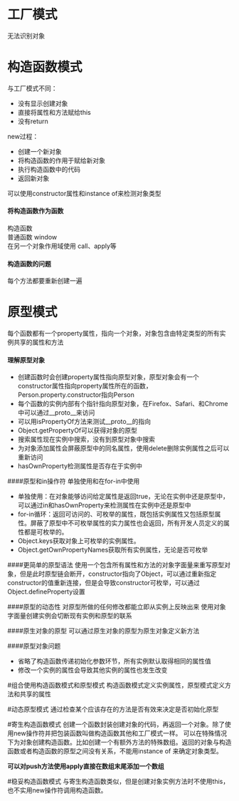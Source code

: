 # 工厂模式

无法识别对象

# 构造函数模式

与工厂模式不同：

* 没有显示创建对象
* 直接将属性和方法赋给this
* 没有return

new过程：

* 创建一个新对象
* 将构造函数的作用于赋给新对象
* 执行构造函数中的代码
* 返回新对象

可以使用constructor属性和instance of来检测对象类型

#### 将构造函数作为函数

构造函数  
普通函数 window  
在另一个对象作用域使用  call、apply等

#### 构造函数的问题

每个方法都要重新创建一遍

# 原型模式

每个函数都有一个property属性，指向一个对象，对象包含由特定类型的所有实例共享的属性和方法

#### 理解原型对象

* 创建函数时会创建property属性指向原型对象，原型对象会有一个constructor属性指向property属性所在的函数，Person.property.constructor指向Person
* 每个函数的实例内部有个指针指向原型对象，在Firefox、Safari、和Chrome中可以通过\_\_proto\_\_来访问
* 可以用isPropertyOf方法来测试\_\_proto\_\_的指向
* Object.getPropertyOf可以获得对象的原型
* 搜索属性现在实例中搜索，没有到原型对象中搜索
* 为对象添加属性会屏蔽原型中的同名属性，使用delete删除实例属性之后可以重新访问
* hasOwnProperty检测属性是否存在于实例中

####原型和in操作符
单独使用和在for-in中使用
* 单独使用：在对象能够访问给定属性是返回true，无论在实例中还是原型中，可以通过in和hasOwnProperty来检测属性在实例中还是原型中
* for-in循环：返回可访问的、可枚举的属性，既包括实例属性又包括原型属性。屏蔽了原型中不可枚举属性的实力属性也会返回，所有开发人员定义的属性都是可枚举的。
* Object.keys获取对象上可枚举的实例属性。
* Object.getOwnPropertyNames获取所有实例属性，无论是否可枚举

####更简单的原型语法
使用一个包含所有属性和方法的对象字面量来重写原型对象，但是此时原型链会断开，constructor指向了Object，可以通过重新指定constructor的值重新连接，但是会导致constructor可枚举，可以通过Object.defineProperty设置

####原型的动态性
对原型所做的任何修改都能立即从实例上反映出来
使用对象字面量创建实例会切断现有实例和原型的联系

####原生对象的原型
可以通过原生对象的原型为原生对象定义新方法

####原型对象问题
* 省略了构造函数传递初始化参数环节，所有实例默认取得相同的属性值
* 修改一个实例的属性会导致其他实例的属性也发生改变

#组合使用构造函数模式和原型模式
构造函数模式定义实例属性，原型模式定义方法和共享的属性

#动态原型模式
通过检查某个应该存在的方法是否有效来决定是否初始化原型

#寄生构造函数模式
创建一个函数封装创建对象的代码，再返回一个对象。除了使用new操作符并把包装函数叫做构造函数其他和工厂模式一样。
可以在特殊情况下为对象创建构造函数。比如创建一个有额外方法的特殊数组。返回的对象与构造函数或者构造函数的原型之间没有关系，不能用instance of 来确定对象类型。

__可以对push方法使用apply直接在数组末尾添加一个数组__

#稳妥构造函数模式
与寄生构造函数类似，但是创建对象实例方法时不使用this，也不实用new操作符调用构造函数。

